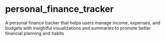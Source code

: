 # personal_finance_tracker
A personal finance tracker that helps users manage income, expenses, and budgets with insightful visualizations and summaries to promote better financial planning and habits
